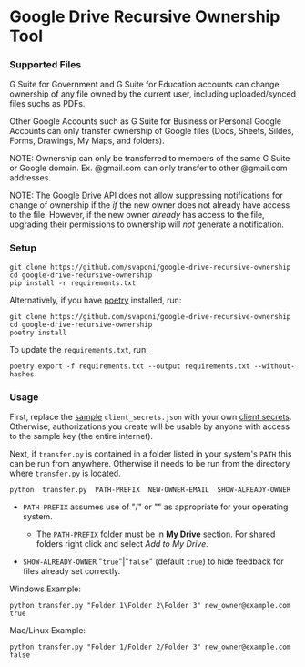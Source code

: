 # Google Drive Recursive Ownership Tool

### Supported Files

G Suite for Government and G Suite for Education accounts can change ownership of any file owned by the current user, including uploaded/synced files suchs as PDFs.

Other Google Accounts such as G Suite for Business or Personal Google Accounts can only transfer ownership of Google files (Docs, Sheets, Sildes, Forms, Drawings, My Maps, and folders).

NOTE: Ownership can only be transferred to members of the same G Suite or Google domain. Ex. @gmail.com can only transfer to other @gmail.com addresses.

NOTE: The Google Drive API does not allow suppressing notifications for change of ownership if the _if_ the new owner does not already have access to the file. However, if the new owner _already_ has access to the file, upgrading their permissions to ownership will _not_ generate a notification.

### Setup

```shell
git clone https://github.com/svaponi/google-drive-recursive-ownership
cd google-drive-recursive-ownership
pip install -r requirements.txt
```

Alternatively, if you have [poetry](https://python-poetry.org/docs/) installed, run:

```shell
git clone https://github.com/svaponi/google-drive-recursive-ownership
cd google-drive-recursive-ownership
poetry install
```

To update the `requirements.txt`, run:

```commandline
poetry export -f requirements.txt --output requirements.txt --without-hashes
```


### Usage

First, replace the [sample](https://github.com/gsuitedevs/python-samples/blob/d4fa75401e9b637f67da6fe021801d8b4cbd8cd0/drive/driveapp/client_secrets.json) `client_secrets.json` with your own [client secrets](https://github.com/googleapis/google-api-python-client/blob/master/docs/client-secrets.md). Otherwise, authorizations you create will be usable by anyone with access to the sample key (the entire internet).

Next, if `transfer.py` is contained in a folder listed in your system's `PATH` this can be run from anywhere. Otherwise it needs to be run from the directory where `transfer.py` is located.

    python  transfer.py  PATH-PREFIX  NEW-OWNER-EMAIL  SHOW-ALREADY-OWNER
    
 - `PATH-PREFIX` assumes use of "/" or "\" as appropriate for your operating system.

   * The `PATH-PREFIX` folder must be in **My Drive** section. For shared folders right click and select _Add to My Drive_.

 - `SHOW-ALREADY-OWNER` "`true`"|"`false`" (default `true`) to hide feedback for files already set correctly.
    
Windows Example:

    python transfer.py "Folder 1\Folder 2\Folder 3" new_owner@example.com true

Mac/Linux Example:

    python transfer.py "Folder 1/Folder 2/Folder 3" new_owner@example.com false
